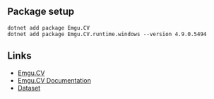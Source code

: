## Package setup
```
dotnet add package Emgu.CV
dotnet add package Emgu.CV.runtime.windows --version 4.9.0.5494
```

## Links

- [Emgu.CV](https://github.com/emgucv/emgucv)
- [Emgu.CV Documentation](https://www.emgu.com/wiki/files/4.9.0/document/html/R_Project_Emgu_CV_Documentation.htm)
- [Dataset](https://www.kaggle.com/datasets/akhatova/pcb-defects/data)
